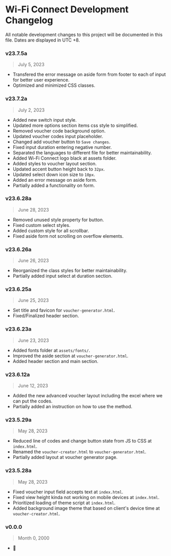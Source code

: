 # Wi-Fi Connect Development Changelog
All notable development changes to this project will be documented in this file. Dates are displayed in UTC +8.


### v23.7.5a
> July 5, 2023
- Transfered the error message on aside form from footer to each of input for better user experience.
- Optimized and minimized CSS classes.

### v23.7.2a
> July 2, 2023
- Added new switch input style.
- Updated more options section items css style to simplified.
- Removed voucher code background option.
- Updated voucher codes input placeholder.
- Changed add voucher button to `Save changes`.
- Fixed input duration entering negative number.
- Separated the languages to different file for better maintainability.
- Added Wi-Fi Connect logo black at assets folder.
- Added styles to voucher layout section.
- Updated accent button height back to `32px`.
- Updated select down icon size to `10px`.
- Added an error message on aside form.
- Partially added a functionality on form.

### v23.6.28a
> June 28, 2023
- Removed unused style property for button.
- Fixed custom select styles.
- Added custom style for all scrollbar.
- Fixed aside form not scrolling on overflow elements.

### v23.6.26a
> June 26, 2023
- Reorganized the class styles for better maintainability.
- Partially added input select at duration section.

### v23.6.25a
> June 25, 2023
- Set title and favicon for `voucher-generator.html`.
- Fixed/Finalized header section.

### v23.6.23a
> June 23, 2023
- Added fonts folder at `assets/fonts/`.
- Improved the aside section at `voucher-generator.html`.
- Added header section and main section.

### v23.6.12a
> June 12, 2023
- Added the new advanced voucher layout including the excel where we can put the codes.
- Partially added an instruction on how to use the method.

### v23.5.29a
> May 28, 2023
- Reduced line of codes and change button state from JS to CSS at `index.html`.
- Renamed the `voucher-creator.html` to `voucher-generator.html`.
- Partially added layout at voucher generator page.

### v23.5.28a
> May 28, 2023
- Fixed voucher input field accepts text at `index.html`.
- Fixed view height kinda not working on mobile devices at `index.html`.
- Prioritized loading of theme script at `index.html`.
- Added background image theme that based on client's device time at `voucher-creator.html`.

### v0.0.0
> Month 0, 2000
- 👀 <!-- Previous development changes was not recorded. My bad, sorry.  -->